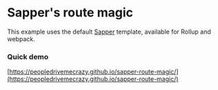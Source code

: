 # Sapper's route magic

This example uses the default [Sapper](https://github.com/sveltejs/sapper) template, available for Rollup and webpack. 

### Quick demo 
[https://peopledrivemecrazy.github.io/sapper-route-magic/](https://peopledrivemecrazy.github.io/sapper-route-magic/)

